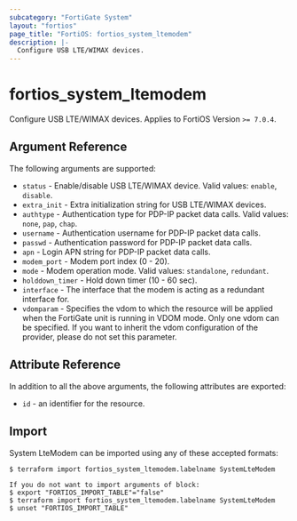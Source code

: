```yaml
---
subcategory: "FortiGate System"
layout: "fortios"
page_title: "FortiOS: fortios_system_ltemodem"
description: |-
  Configure USB LTE/WIMAX devices.
---
```


# fortios_system_ltemodem
Configure USB LTE/WIMAX devices. Applies to FortiOS Version `>= 7.0.4`.

## Argument Reference

The following arguments are supported:

* `status` - Enable/disable USB LTE/WIMAX device. Valid values: `enable`, `disable`.
* `extra_init` - Extra initialization string for USB LTE/WIMAX devices.
* `authtype` - Authentication type for PDP-IP packet data calls. Valid values: `none`, `pap`, `chap`.
* `username` - Authentication username for PDP-IP packet data calls.
* `passwd` - Authentication password for PDP-IP packet data calls.
* `apn` - Login APN string for PDP-IP packet data calls.
* `modem_port` - Modem port index (0 - 20).
* `mode` - Modem operation mode. Valid values: `standalone`, `redundant`.
* `holddown_timer` - Hold down timer (10 - 60 sec).
* `interface` - The interface that the modem is acting as a redundant interface for.
* `vdomparam` - Specifies the vdom to which the resource will be applied when the FortiGate unit is running in VDOM mode. Only one vdom can be specified. If you want to inherit the vdom configuration of the provider, please do not set this parameter.


## Attribute Reference

In addition to all the above arguments, the following attributes are exported:
* `id` - an identifier for the resource.

## Import

System LteModem can be imported using any of these accepted formats:
```
$ terraform import fortios_system_ltemodem.labelname SystemLteModem

If you do not want to import arguments of block:
$ export "FORTIOS_IMPORT_TABLE"="false"
$ terraform import fortios_system_ltemodem.labelname SystemLteModem
$ unset "FORTIOS_IMPORT_TABLE"
```
